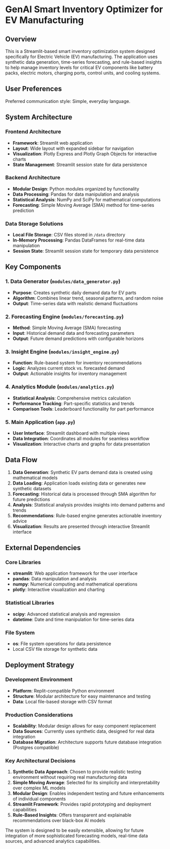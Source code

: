 # GenAI Smart Inventory Optimizer for EV Manufacturing

## Overview

This is a Streamlit-based smart inventory optimization system designed specifically for Electric Vehicle (EV) manufacturing. The application uses synthetic data generation, time-series forecasting, and rule-based insights to help manage inventory levels for critical EV components like battery packs, electric motors, charging ports, control units, and cooling systems.

## User Preferences

Preferred communication style: Simple, everyday language.

## System Architecture

### Frontend Architecture
- **Framework**: Streamlit web application
- **Layout**: Wide layout with expanded sidebar for navigation
- **Visualization**: Plotly Express and Plotly Graph Objects for interactive charts
- **State Management**: Streamlit session state for data persistence

### Backend Architecture
- **Modular Design**: Python modules organized by functionality
- **Data Processing**: Pandas for data manipulation and analysis
- **Statistical Analysis**: NumPy and SciPy for mathematical computations
- **Forecasting**: Simple Moving Average (SMA) method for time-series prediction

### Data Storage Solutions
- **Local File Storage**: CSV files stored in `/data` directory
- **In-Memory Processing**: Pandas DataFrames for real-time data manipulation
- **Session State**: Streamlit session state for temporary data persistence

## Key Components

### 1. Data Generator (`modules/data_generator.py`)
- **Purpose**: Creates synthetic daily demand data for EV parts
- **Algorithm**: Combines linear trend, seasonal patterns, and random noise
- **Output**: Time-series data with realistic demand fluctuations

### 2. Forecasting Engine (`modules/forecasting.py`)
- **Method**: Simple Moving Average (SMA) forecasting
- **Input**: Historical demand data and forecasting parameters
- **Output**: Future demand predictions with configurable horizons

### 3. Insight Engine (`modules/insight_engine.py`)
- **Function**: Rule-based system for inventory recommendations
- **Logic**: Analyzes current stock vs. forecasted demand
- **Output**: Actionable insights for inventory management

### 4. Analytics Module (`modules/analytics.py`)
- **Statistical Analysis**: Comprehensive metrics calculation
- **Performance Tracking**: Part-specific statistics and trends
- **Comparison Tools**: Leaderboard functionality for part performance

### 5. Main Application (`app.py`)
- **User Interface**: Streamlit dashboard with multiple views
- **Data Integration**: Coordinates all modules for seamless workflow
- **Visualization**: Interactive charts and graphs for data presentation

## Data Flow

1. **Data Generation**: Synthetic EV parts demand data is created using mathematical models
2. **Data Loading**: Application loads existing data or generates new synthetic datasets
3. **Forecasting**: Historical data is processed through SMA algorithm for future predictions
4. **Analysis**: Statistical analysis provides insights into demand patterns and trends
5. **Recommendations**: Rule-based engine generates actionable inventory advice
6. **Visualization**: Results are presented through interactive Streamlit interface

## External Dependencies

### Core Libraries
- **streamlit**: Web application framework for the user interface
- **pandas**: Data manipulation and analysis
- **numpy**: Numerical computing and mathematical operations
- **plotly**: Interactive visualization and charting

### Statistical Libraries
- **scipy**: Advanced statistical analysis and regression
- **datetime**: Date and time manipulation for time-series data

### File System
- **os**: File system operations for data persistence
- Local CSV file storage for synthetic data

## Deployment Strategy

### Development Environment
- **Platform**: Replit-compatible Python environment
- **Structure**: Modular architecture for easy maintenance and testing
- **Data**: Local file-based storage with CSV format

### Production Considerations
- **Scalability**: Modular design allows for easy component replacement
- **Data Sources**: Currently uses synthetic data, designed for real data integration
- **Database Migration**: Architecture supports future database integration (Postgres compatible)

### Key Architectural Decisions

1. **Synthetic Data Approach**: Chosen to provide realistic testing environment without requiring real manufacturing data
2. **Simple Moving Average**: Selected for its simplicity and interpretability over complex ML models
3. **Modular Design**: Enables independent testing and future enhancements of individual components
4. **Streamlit Framework**: Provides rapid prototyping and deployment capabilities
5. **Rule-Based Insights**: Offers transparent and explainable recommendations over black-box AI models

The system is designed to be easily extensible, allowing for future integration of more sophisticated forecasting models, real-time data sources, and advanced analytics capabilities.